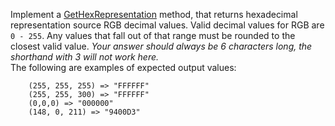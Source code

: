 Implement a [GetHexRepresentation](RgbConverter/Rgb.cs#L14) method, that returns hexadecimal representation source RGB decimal values. Valid decimal values for RGB are `0 - 255`. Any values that fall out of that range must be rounded to the closest valid value. _Your answer should always be 6 characters long, the shorthand with 3 will not work here._    
The following are examples of expected output values:
            
        (255, 255, 255) => "FFFFFF" 
        (255, 255, 300) => "FFFFFF"
        (0,0,0) => "000000"
        (148, 0, 211) => "9400D3"